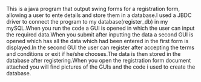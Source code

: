 This is a java program that output swing forms for a registration form, allowing a user to ente details and store them in a database.I used a JBDC driver to connect the program to my database(register_db) in my mySQL.When you run the code a GUI is opened in which the user can input the required data.When you submit after inputting the data a second GUI is opened which has all the data which had been entered in the first form is displayed.In the second GUI the user can register after accepting the terms and conditions or exit if he/she chooses.The data is then stored in the database after registering.When you open the registration form document attached you will find pictures of the GUIs and the code i used to create the database.
